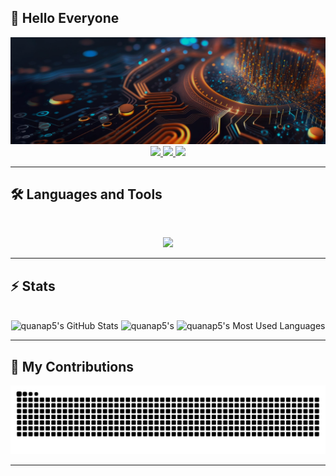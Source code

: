 ## 👋 Hello Everyone
<img src="https://github.com/quanap5/quanap5/blob/main/githubbaner.png" alt="banner">
<br>

<div align="center">
  <a href="quanap5@gmail.com">
    <img src="https://img.shields.io/badge/Gmail-333333?style=for-the-badge&logo=gmail&logoColor=red" />
  </a>
  <a href="[https://linkedin.com](https://www.linkedin.com/in/quan-nguyen-van-44080711a)" target="_blank">
    <img src="https://img.shields.io/badge/LinkedIn-0077B5?style=for-the-badge&logo=linkedin&logoColor=white" target="_blank" />
  </a>
  <a href="[https://medium.com](https://medium.com/@quanap5)" target="_blank">
    <img src="https://img.shields.io/badge/Medium-000000?style=for-the-badge&logo=medium&logoColor=white" target="_blank" />
  </a>
</div>

<hr>

## 🛠️ Languages and Tools

<br>

<p align="center">
  <img src="https://skillicons.dev/icons?i=cs,python,js,html" />
</p>

<hr>

## ⚡️ Stats

<br>

<div align=center>
  <img width=390 src="https://github-readme-stats.vercel.app/api?username=quanap5&theme=transparent&count_private=true&show_icons=true&rank_icon=github&locale=en" alt="quanap5's GitHub Stats" />
  <img width=390 src="https://github-readme-streak-stats.herokuapp.com/?user=quanap5&theme=transparent&count_private=true&border_radius=10&locale=en" alt="quanap5's" />
  <img width=325 src="https://github-readme-stats.vercel.app/api/top-langs?username=quanap5&theme=transparent&layout=donut&hide=css&langs_count=8&border_radius=10&show_icons=true&locale=en" alt="quanap5's Most Used Languages" />
</div>

<hr>

## 🐍 My Contributions

<div align="center">
  <picture>
    <source media="(prefers-color-scheme: dark)" srcset="https://raw.githubusercontent.com/quanap5/quanap5/output/github-contribution-grid-snake-dark.svg" />
    <source media="(prefers-color-scheme: light)" srcset="https://raw.githubusercontent.com/quanap5/quanap5/output/github-contribution-grid-snake.svg" />
    <img alt="github-snake" src="https://raw.githubusercontent.com/quanap5/quanap5/output/github-contribution-grid-snake.svg" />
  </picture>
</div>

<hr>

<!--
**quanap5/quanap5** is a ✨ _special_ ✨ repository because its `README.md` (this file) appears on your GitHub profile.

Here are some ideas to get you started:

- 🔭 I’m currently working on ...
- 🌱 I’m currently learning ...
- 👯 I’m looking to collaborate on ...
- 🤔 I’m looking for help with ...
- 💬 Ask me about ...
- 📫 How to reach me: ...
- 😄 Pronouns: ...
- ⚡ Fun fact: ...
-->
